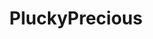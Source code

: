 ---
title: PluckyPrecious
github: https://github.com/PluckyPrecious
mode: dark
transition: 1s
score: 71.7
archetype:
- Little Bit of Everything
---